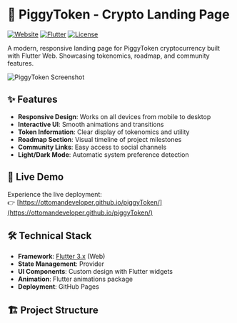 # 🐷 PiggyToken - Crypto Landing Page

[![Website](https://img.shields.io/badge/Visit-Live%20Site-brightgreen)](https://ottomandeveloper.github.io/piggyToken/)
[![Flutter](https://img.shields.io/badge/Built%20with-Flutter-02569B?logo=flutter)](https://flutter.dev)
[![License](https://img.shields.io/badge/License-MIT-blue.svg)](LICENSE)

A modern, responsive landing page for PiggyToken cryptocurrency built with Flutter Web. Showcasing tokenomics, roadmap, and community features.

![PiggyToken Screenshot](screenshot.png)

## ✨ Features

- **Responsive Design**: Works on all devices from mobile to desktop
- **Interactive UI**: Smooth animations and transitions
- **Token Information**: Clear display of tokenomics and utility
- **Roadmap Section**: Visual timeline of project milestones
- **Community Links**: Easy access to social channels
- **Light/Dark Mode**: Automatic system preference detection

## 🚀 Live Demo

Experience the live deployment:  
👉 [https://ottomandeveloper.github.io/piggyToken/](https://ottomandeveloper.github.io/piggyToken/)

## 🛠️ Technical Stack

- **Framework**: [Flutter 3.x](https://flutter.dev) (Web)
- **State Management**: Provider
- **UI Components**: Custom design with Flutter widgets
- **Animation**: Flutter animations package
- **Deployment**: GitHub Pages

## 🏗️ Project Structure
